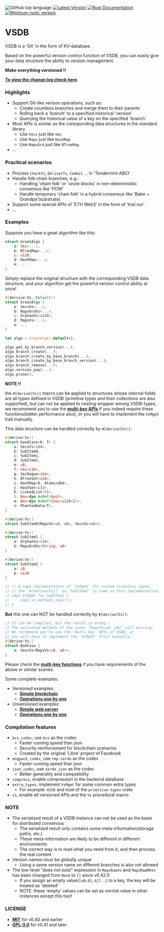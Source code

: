 ![GitHub top language](https://img.shields.io/github/languages/top/rust-util-collections/VSDB)
[![Latest Version](https://img.shields.io/crates/v/VSDB.svg)](https://crates.io/crates/VSDB)
[![Rust Documentation](https://img.shields.io/badge/api-rustdoc-blue.svg)](https://docs.rs/VSDB)
[![Minimum rustc version](https://img.shields.io/badge/rustc-1.63+-lightgray.svg)](https://github.com/rust-random/rand#rust-version-requirements)

# VSDB

VSDB is a 'Git' in the form of KV-database.

Based on the powerful version control function of VSDB, you can easily give your data structure the ability to version management.

**Make everything versioned !!**

[**To view the change log check here**](https://github.com/rust-util-collections/vsdb/blob/master/CHANGELOG.md).

### Highlights

- Support Git-like verison operations, such as:
    - Create countless branches and merge them to their parents
    - Rolling back a 'branch' to a specified historical 'version'
    - Querying the historical value of a key on the specified 'branch'
- Most APIs is similar as the coresponding data structures in the standard library
    - Use `Vecx` just like `Vec`
    - Use `Mapx` just like `HashMap`
    - Use `MapxOrd` just like `BTreeMap`
- ...

### Practical scenarios

- Process `CheckTx`, `DeliverTx`, `Commit` ... in 'Tendermint ABCI'
- Handle folk chain branches, e.g.:
   - Handling 'chain folk' or 'uncle blocks' in non-deterministic consensus like 'POW'
   - Handle temporary 'chain folk' in a hybrid consensus like 'Babe + Grandpa'(substrate)
- Support some special APIs of 'ETH Web3' in the form of 'trial run'
- ...

### Examples

Suppose you have a great algorithm like this:

```rust
struct GreatAlgo {
    a: Vec<...>,
    b: BTreeMap<...>,
    c: u128,
    d: HashMap<...>,
    e: ...
}
```

Simply replace the original structure with the corresponding VSDB data structure,
and your algorithm get the powerful version control ability at once!

```rust
#[dervive(Vs, Default)]
struct GreatAlgo {
    a: VecxVs<...>,
    b: MapxOrdVs<...>,
    c: OrphanVs<u128>,
    d: MapxVs<...>,
    e: ...
}

let algo = GreatAlgo::default();

algo.get_by_branch_version(...);
algo.branch_create(...);
algo.branch_create_by_base_branch(...);
algo.branch_create_by_base_branch_version(...);
algo.branch_remove(...);
algo.version_pop(...);
algo.prune();
```

**NOTE !!**

the `#[derive(Vs)]` macro can be applied to structures
whose internal fields are all types defined in VSDB
(primitive types and their collections are also supported),
but can not be applied to nesting wrapper among VSDB-types,
we recommend you to use the [**multi-key APIs**](src/versioned_multi_key)
if you indeed require these functions(better performance also),
or you will have to implement the `VsMgmt` trait manually.

This data structure can be handled correctly by `#[derive(Vs)]`:

```rust
#[derive(Vs)]
struct GoodCase<K, T> {
    a: VecxVs<i64>,
    b: SubItem0,
    c: SubItem1,
    d: SubItem2,
    e: u8,
    f: Vec<i16>,
    g: VecDeque<i64>,
    h: BTreeSet<u16>,
    i: HashMap<K, AtomicU64>,
    j: HashSet<i32>,
    k: LinkedList<()>,
    l: Box<dyn AsRef<bool>,
    m: Box<dyn AsRef<[Vec<u128>]>>,
    n: PhantomData<T>,
}

#[derive(Vs)]
struct SubItem0(MapxVs<u8, u8>, VecxVs<u8>);

#[derive(Vs)]
struct SubItem1 {
    a: OrphanVs<i16>,
    b: MapxOrdVs<String, u8>
}

#[derive(Vs)]
struct SubItem2 {
    a: i8,
    b: u128
}

// // A nope implementation of `VsMgmt` for custom stateless types.
// // the `#[derive(Vs)]` on 'SubItem2' is same as this implementation.
// impl VsMgmt for SubItem2 {
//     impl_vs_methods_nope!();
// }
```

**But** this one can NOT be handled correctly by `#[derive(Vs)]`:

```rust
// It can be compiled, but the result is wrong !
// The versioned methods of the inner 'MapxVs<u8, u8>' will missing,
// We recommend you to use the 'multi-key' APIs of VSDB, or
// you will have to implement the 'VsMgmt' trait manually.
#[derive(Vs)]
struct BadCase {
    a: VecxVs<MapxVs<u8, u8>>,
}
```

Please check the [**multi-key functions**](src/versioned_multi_key)
if you have requirements of the above or similar scenes.

Some complete examples:

- Versioned examples:
    - [**Simple blockchain**](examples/blockchain_state.rs)
    - [**Operations one by one**](src/versioned/mapx_raw/test.rs)
- Unversioned examples:
    - [**Simple web server**](examples/web_server.rs)
    - [**Operations one by one**](src/basic/mapx/test.rs)

### Compilation features

- `bcs_codec`, use `bcs` as the codec
    - Faster running speed than json
    - Security reinforcement for blockchain scenarios
    - Created by the original 'Libre' project of Facebook
- `msgpack_codec`, use `rmp-serde` as the codec
    - Faster running speed than json
- `json_codec`, use `serde_json` as the codec
    - Better generality and compatibility
- `compress`, enable compression in the backend database
- `extra_types`, implement `VsMgmt` for some common extra types
  - For example: `H256` and `H160` of the `primitive-types` crate
- `vs`, enable all versioned APIs and the `Vs` procedural macro

### NOTE

- The serialized result of a VSDB instance can not be used as the basis for distributed consensus
  - The serialized result only contains some meta-information(storage paths, etc.)
  - These meta-information are likely to be different in different environments
  - The correct way is to read what you need from it, and then process the real content
- Version names must be globally unique
  - Using a same version name on different branches is also not allowed
- The low-level "does not exist" expression in `MapxRawVs` and `MapxRawMkVs` has been changed from `None` to `[]` since v0.42.0
  - If you assign an empty value(`[u8;0]`, `&[]` ...) to a key, the key will be treated as 'deleted'
  - NOTE: these 'empty' values can be set as normal value in other instances except this two!

### LICENSE

- [**MIT**](https://choosealicense.com/licenses/mit) for v0.40 and earlier
- [**GPL-3.0**](../LICENSE) for v0.41 and later
